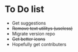 # To Do list

- Get suggestions
- ~~Remove text utilitys (useless)~~
- Migrate version repo
- ~~Get better icons~~
- Hopefully get contributers
